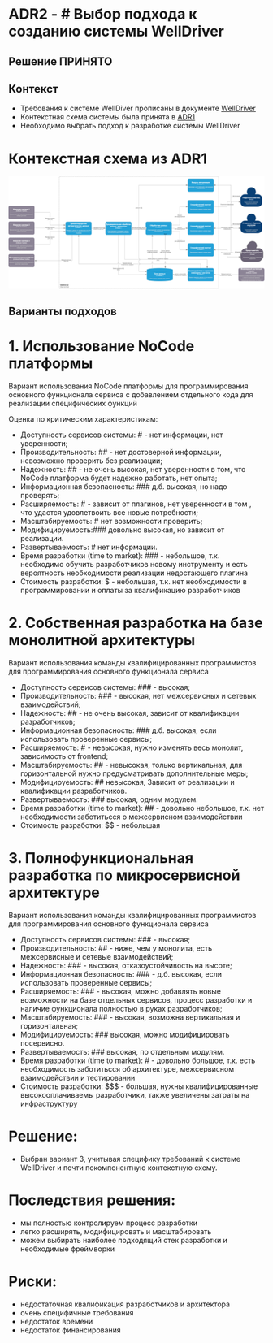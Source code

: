 # ADR2 - # Выбор подхода к созданию системы WellDriver

## Решение ПРИНЯТО

## Контекст

* Требования к системе WellDiver прописаны в документе [WellDriver](WellDriver.md)
* Контекстная схема системы была принята в [ADR1](ADR1.md)
* Необходимо выбрать подход к разработке системы WellDriver

# Контекстная схема из ADR1

![Контекстная схема](ADR1_data/wd-context.png)

## Варианты подходов

# 1. Использование NoCode платформы
Вариант использования NoCode платформы для программирования основного функционала сервиса с добавлением отдельного кода для реализации специфических функций

Оценка по критическим характеристикам:

* Доступность сервисов системы: # - нет информации, нет уверенности;
* Производительность: ## - нет достоверной информации, невозможно проверить без реализации;
* Надежность: ## - не очень высокая, нет уверенности в том, что NoCode платформа будет надежно работать, нет опыта;
* Информационная безопасность: ### д.б. высокая, но надо проверять;
* Расширяемость: # - зависит от плагинов, нет уверенности в том , что удастся удовлетвоить все новые потребности;
* Масштабируемость: # нет возможности проверить;
* Модифицируемость:### довольно высокая, но зависит от реализации.
* Развертываемость: # нет информации.
* Время разработки (time to market): ### - небольшое, т.к. необходимо обучить разработчиков новому инструменту и есть вероятность необходимости реализации недостающего плагина
* Стоимость разработки: $ - небольшая, т.к. нет необходимости в программировании и оплаты за квалификацию разработчиков


# 2. Собственная разработка на базе монолитной архитектуры
Вариант использования команды квалифицированных программистов для программирования основного функционала сервиса

* Доступность сервисов системы: ### - высокая;
* Производительность: ### - высокая, нет межсервисных и сетевых взаимодействий;
* Надежность: ## - не очень высокая, зависит от квалификации разработчиков;
* Информационная безопасность: ### д.б. высокая, если использовать проверенные сервисы;
* Расширяемость: # - невысокая, нужно изменять весь монолит, зависимость от frontend;
* Масштабируемость: ## - невысокая, только вертикальная, для горизонтальной нужно предусматривать дополнительные меры;
* Модифицируемость: ## невысокая, Зависит от реализации и квалификации разработчиков.
* Развертываемость: ### высокая, одним модулем.
* Время разработки (time to market): ## - довольно небольшое, т.к. нет необходимости заботитьсся о межсервисном взаимодействии
* Стоимость разработки: $$ - небольшая

# 3. Полнофункциональная разработка по микросервисной архитектуре
Вариант использования команды квалифицированных программистов для программирования основного функционала сервиса

* Доступность сервисов системы: ### - высокая;
* Производительность: ## - ниже, чем у монолита, есть межсервисные и сетевые взаимодействий;
* Надежность: ### - высокая, отказоустойчивость на высоте;
* Информационная безопасность: ### - д.б. высокая, если использовать проверенные сервисы;
* Расширяемость: ### - высокая, можно добавлять новые возможности на базе отдельных сервисов, процесс разработки и наличие функционала полностью в руках разработчиков;
* Масштабируемость: ### - высокая, возможна вертикальная и горизонтальная;
* Модифицируемость: ### высокая, можно модифицировать посервисно.
* Развертываемость: ### высокая, по отдельным модулям.
* Время разработки (time to market): # - довольно большое, т.к. есть необходимость заботитьсся об архитектуре, межсервисном взаимодействии и тестировании
* Стоимость разработки: $$$  - большая, нужны квалифицированные высокооплачиваемы разработчики, также увеличены затраты на инфраструктуру

# Решение:
- Выбран вариант 3, учитывая специфику требований к системе WellDriver и почти покомпонентную контекстную схему.
 
# Последствия решения:

* мы полностью контролируем процесс разработки 
* легко расширять, модифицировать и масштабировать
* можем выбирать наиболее подходящий стек разработки и необходимые фреймворки

# Риски:
* недостаточная квалификация разработчиков и архитектора
* очень специфичные требования
* недостаток времени
* недостаток финансирования

